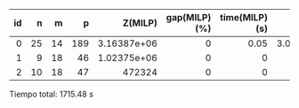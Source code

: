 |   id |   n |   m |   p |          Z(MILP) |   gap(MILP)(%) |   time(MILP)(s) |            Zbest |   gap'(%) |   gap(%) |   time(ILS)(s) |
|-----:|----:|----:|----:|-----------------:|---------------:|----------------:|-----------------:|----------:|---------:|---------------:|
|    0 |  25 |  14 | 189 |      3.16387e+06 |              0 |            0.05 |      3.03644e+06 |     -4.03 |      0.3 |         138.22 |
|    1 |   9 |  18 |  46 |      1.02375e+06 |              0 |            0    | 988486           |     -3.44 |      0   |          18.91 |
|    2 |  10 |  18 |  47 | 472324           |              0 |            0    | 423896           |    -10.25 |      0   |          14.42 |
Tiempo total: 1715.48 s
